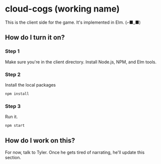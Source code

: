 # cloud-cogs (working name)

This is the client side for the game. It's implemented in Elm. (⌐■_■)

## How do I turn it on?

### Step 1
Make sure you're in the client directory. Install Node.js, NPM, and Elm tools.

### Step 2
Install the local packages
```bash
npm install
```

### Step 3
Run it.

```bash
npm start
```

## How do I work on this?

For now, talk to Tyler. Once he gets tired of narrating, he'll update this section.
